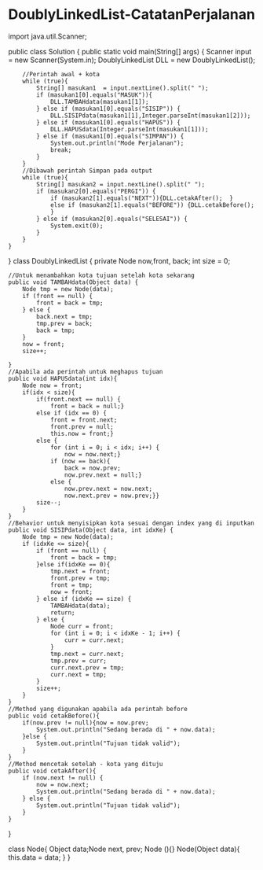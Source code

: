 # DoublyLinkedList-CatatanPerjalanan
import java.util.Scanner;

public class Solution {
    public static void main(String[] args) {
        Scanner input = new Scanner(System.in);
        DoublyLinkedList DLL = new DoublyLinkedList();

        //Perintah awal + kota
        while (true){
            String[] masukan1  = input.nextLine().split(" ");
            if (masukan1[0].equals("MASUK")){
                DLL.TAMBAHdata(masukan1[1]);
            } else if (masukan1[0].equals("SISIP")) {
                DLL.SISIPdata(masukan1[1],Integer.parseInt(masukan1[2]));
            } else if (masukan1[0].equals("HAPUS")) {
                DLL.HAPUSdata(Integer.parseInt(masukan1[1]));
            } else if (masukan1[0].equals("SIMPAN")) {
                System.out.println("Mode Perjalanan");
                break;
            }
        }
        //Dibawah perintah Simpan pada output
        while (true){
            String[] masukan2 = input.nextLine().split(" ");
            if (masukan2[0].equals("PERGI")) {
                if (masukan2[1].equals("NEXT")){DLL.cetakAfter();  }
                else if (masukan2[1].equals("BEFORE")) {DLL.cetakBefore();
                }
            } else if (masukan2[0].equals("SELESAI")) {
                System.exit(0);
            }
        }
    }
}
class DoublyLinkedList {
    private Node now,front, back;    int size = 0;
    
    //Untuk menambahkan kota tujuan setelah kota sekarang
    public void TAMBAHdata(Object data) {
        Node tmp = new Node(data);
        if (front == null) {
            front = back = tmp;
        } else {
            back.next = tmp;
            tmp.prev = back;
            back = tmp;
        }
        now = front;
        size++;

    }
    //Apabila ada perintah untuk meghapus tujuan
    public void HAPUSdata(int idx){
        Node now = front;
        if(idx < size){
            if(front.next == null) {
                front = back = null;}
            else if (idx == 0) {
                front = front.next;
                front.prev = null;
                this.now = front;}
            else {
                for (int i = 0; i < idx; i++) {
                    now = now.next;}
                if (now == back){
                    back = now.prev;
                    now.prev.next = null;}
                else {
                    now.prev.next = now.next;
                    now.next.prev = now.prev;}}
            size--;
        }
    }
    //Behavior untuk menyisipkan kota sesuai dengan index yang di inputkan
    public void SISIPdata(Object data, int idxKe) {
        Node tmp = new Node(data);
        if (idxKe <= size){
            if (front == null) {
                front = back = tmp;
            }else if(idxKe == 0){
                tmp.next = front;
                front.prev = tmp;
                front = tmp;
                now = front;
            } else if (idxKe == size) {
                TAMBAHdata(data);
                return;
            } else {
                Node curr = front;
                for (int i = 0; i < idxKe - 1; i++) {
                    curr = curr.next;
                }
                tmp.next = curr.next;
                tmp.prev = curr;
                curr.next.prev = tmp;
                curr.next = tmp;
            }
            size++;
        }
    }
    //Method yang digunakan apabila ada perintah before
    public void cetakBefore(){
        if(now.prev != null){now = now.prev;
            System.out.println("Sedang berada di " + now.data);
        }else {
            System.out.println("Tujuan tidak valid");
        }
    }
    //Method mencetak setelah - kota yang dituju
    public void cetakAfter(){
        if (now.next != null) {
            now = now.next;
            System.out.println("Sedang berada di " + now.data);
        } else {
            System.out.println("Tujuan tidak valid");
        }
    }
}


class Node{
    Object data;Node next, prev;
    Node (){}
    Node(Object data){
        this.data = data;
    }
}




